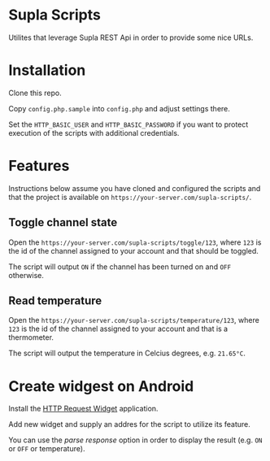 # Supla Scripts

Utilites that leverage Supla REST Api in order to provide some nice URLs.

# Installation

Clone this repo.

Copy `config.php.sample` into `config.php` and adjust settings there.

Set the `HTTP_BASIC_USER` and `HTTP_BASIC_PASSWORD` if you want to protect
execution of the scripts with additional credentials.

# Features

Instructions below assume you have cloned and configured the scripts and that
the project is available on `https://your-server.com/supla-scripts/`.

## Toggle channel state

Open the `https://your-server.com/supla-scripts/toggle/123`, where `123` is
the id of the channel assigned to your account and that should be toggled.

The script will output `ON` if the channel has been turned on and `OFF` otherwise.

## Read temperature

Open the `https://your-server.com/supla-scripts/temperature/123`, where `123` is
the id of the channel assigned to your account and that is a thermometer.

The script will output the temperature in Celcius degrees, e.g. `21.65°C`.

# Create widgest on Android

Install the [HTTP Request Widget](https://play.google.com/store/apps/details?id=com.idlegandalf.httprequestwidget)
application.

Add new widget and supply an addres for the script to utilize its feature.

You can use the *parse response* option in order to display the result
(e.g. `ON` or `OFF` or temperature).
